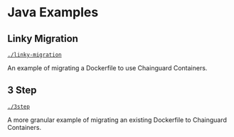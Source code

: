 # Java Examples

## Linky Migration

[`./linky-migration`](./linky-migration)

An example of migrating a Dockerfile to use Chainguard Containers.

## 3 Step

[`./3step`](./3step)

A more granular example of migrating an existing Dockerfile to Chainguard
Containers.
